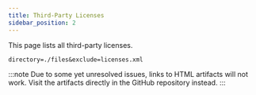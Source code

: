 ```yaml
---
title: Third-Party Licenses
sidebar_position: 2
---
```


This page lists all third-party licenses.

```file-list
directory=./files&exclude=licenses.xml
```

<!--
  Issue caused by `transformLinks` Remark plugin that ships with Docusaurus:
  `packages/docusaurus-mdx-loader/src/remark/transformLinks/index.ts`.
  By intention it ignores `*.html` files to be processed when creating asset
  links.

  TODO: Check, if only local deployment is affected. GitHub Pages may not have
    an issue here.
-->
:::note
Due to some yet unresolved issues, links to HTML artifacts will not work.
Visit the artifacts directly in the GitHub repository instead.
:::
